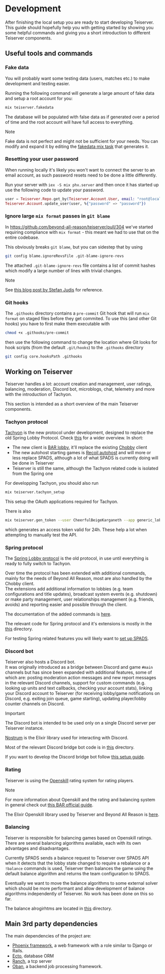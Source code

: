 # Development
After finishing the local setup you are ready to start developing Teiserver.
This guide should hopefully help you with getting started by showing you some helpful commands and giving you a short introduction to different Teiserver components.

## Useful tools and commands
### Fake data

You will probably want some testing data (users, matches etc.) to make development and testing easier.

Running the following command will generate a large amount of fake data and setup a root account for you:
```bash
mix teiserver.fakedata
```
The database will be populated with false data as if generated over a period of time and the root account will have full access to everything.

> [!NOTE]
> Fake data is not perfect and might not be sufficient for your needs. You can modify and expand it by editing the [fakedata mix task](/lib/teiserver/mix_tasks/fake_data.ex) that generates it.


### Resetting your user password
When running locally it's likely you won't want to connect the server to an email account, as such password resets need to be done a little differently.

Run your server with `iex -S mix phx.server` and then once it has started up use the following code to update your password.

```elixir
user = Teiserver.Repo.get_by(Teiserver.Account.User, email: "root@localhost")
Teiserver.Account.update_user(user, %{"password" => "password"})
```

### Ignore large `mix format` passes in `git blame`
In https://github.com/beyond-all-reason/teiserver/pull/304 we've started requiring compliance with `mix format` - this meant we had to use that on the entire codebase.

This obviously breaks `git blame`, but you can sidestep that by using
```bash
git config blame.ignoreRevsFile .git-blame-ignore-revs
```

The attached `.git-blame-ignore-revs` file contains a list of commit hashes which modify a large number of lines with trivial changes.

> [!NOTE]
> See [this blog post by Stefan Judis](https://www.stefanjudis.com/today-i-learned/how-to-exclude-commits-from-git-blame/) for reference.


### Git hooks
The `.githooks` directory contains a `pre-commit` Git hook that will run `mix format` on staged files before they get commited.
To use this (and other Git hooks) you have to first make them executable with
```bash
chmod +x .githooks/pre-commit
```
then use the following command to change the location where Git looks for hook scripts (from the default `.git/hooks`) to the `.githooks` directory
```bash
git config core.hooksPath .githooks
```

## Working on Teiserver
Teiserver handles a lot: account creation and management, user ratings, balancing, moderation, Discord bot, microblogs, chat, telemetry and more with the introduction of Tachyon.

This section is intended as a short overview of the main Teiserver components.

### Tachyon protocol
[Tachyon](https://github.com/beyond-all-reason/tachyon) is the new protocol under development, designed to replace the old Spring Lobby Protocol.
Check [this](https://beyond-all-reason.github.io/infrastructure/new_client/) for a wider overview. In short:
- The new client is [BAR lobby](https://github.com/beyond-all-reason/bar-lobby), it'll replace the existing [Chobby](https://github.com/beyond-all-reason/BYAR-Chobby) client
- The new autohost starting games is [Recoil autohost](https://github.com/beyond-all-reason/recoil-autohost) and will more or less replace SPADS, although a lot of what SPADS is currently doing will be done in Teiserver
- Teiserver is still the same, although the Tachyon related code is isolated from the Spring one

For developping Tachyon, you should also run
```bash
mix teiserver.tachyon_setup
```
This setup the OAuth applications required for Tachyon.

There is also
```bash
mix teiserver.gen_token --user CheerfulBeigeKarganeth --app generic_lobby
```
which generates an access token valid for 24h. These help a lot when attempting to manually test the API.

### Spring protocol
The [Spring Lobby protocol](https://springrts.com/dl/LobbyProtocol/ProtocolDescription.html) is the old protocol, in use until everything is ready to fully switch to Tachyon.

Over time the protocol has been extended with additional commands, mainly for the needs of Beyond All Reason, most are also handled by the Chobby client.<br>
The extensions add additional information to lobbies (e.g. team configurations and title updates), broadcast system events (e.g. shutdown) or make party management, user relationships management (e.g. friends, avoids) and reporting easier and possible through the client.

The documentation of the added commands is [here](documents/spring/extensions.md).

The relevant code for Spring protocol and it's extensions is mostly in the [this](lib/teiserver/protocols/spring) directory.

For testing Spring related features you will likely want to [set up SPADS](/documents/guides/spads_install.md).


### Discord bot
Teiserver also hosts a Discord bot.<br>
It was originally introduced as a bridge between Discord and game `#main` channels but has since been expanded with additional features, some of which are: posting moderation action messages and new report messages in the relevant Discord channels, support for custom commands (e.g. looking up units and text callbacks, checking your account stats), linking your Discord account to Teiserver (for receiving lobby/game notifications on Discord, e.g. exiting join queue, game starting), updating player/lobby counter channels on Discord.

> [!IMPORTANT]
> The Discord bot is intended to be used only on a single Discord server per Teiserver instance.

[Nostrum](https://hexdocs.pm/nostrum/intro.html) is the Elixir library used for interacting with Discord.

Most of the relevant Discord bridge bot code is in [this](lib/teiserver/bridge) directory.

If you want to develop the Discord bridge bot follow [this setup guide](https://github.com/beyond-all-reason/teiserver/blob/master/documents/guides/discord_bot.md).

### Rating
Teiserver is using the [Openskill](https://openskill.me/) rating system for rating players. 

> [!NOTE]
> For more information about Openskill and the rating and balancing system in general check out [this BAR official guide](https://www.beyondallreason.info/guide/rating-and-lobby-balance).

The Elixir Openskill library used by Teiserver and Beyond All Reason is [here](https://github.com/beyond-all-reason/openskill.ex).

### Balancing
Teiserver is responsible for balancing games based on Openskill ratings.
There are several balancing algorithms available, each with its own advantages and disadvantages.

Currently SPADS sends a balance request to Teiserver over SPADS API when it detects that the lobby state changed to require a rebalance or a `!balance` commands is used, Teiserver then balances the game using the default balance algorithm and returns the team configuration to SPADS.

Eventually we want to move the balance algorithms to some external solver which should be more performant and allow development of balance algorithms independently of Teiserver. No work has been done on this so far.

The balance alrogirhtms are located in [this](lib/teiserver/battle/balance) directory.

## Main 3rd party dependencies
The main dependencies of the project are:
- [Phoenix framework](https://www.phoenixframework.org/), a web framework with a role similar to Django or Rails.
- [Ecto](https://github.com/elixir-ecto/ecto), database ORM
- [Ranch](https://github.com/ninenines/ranch), a tcp server
- [Oban](https://github.com/sorentwo/oban), a backend job processing framework.